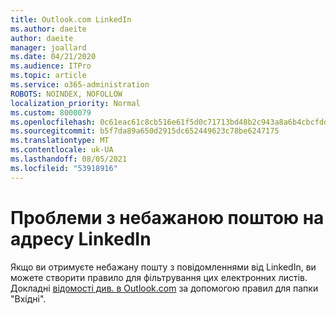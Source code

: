 ```yaml
---
title: Outlook.com LinkedIn
ms.author: daeite
author: daeite
manager: joallard
ms.date: 04/21/2020
ms.audience: ITPro
ms.topic: article
ms.service: o365-administration
ROBOTS: NOINDEX, NOFOLLOW
localization_priority: Normal
ms.custom: 8000079
ms.openlocfilehash: 0c61eac61c8cb516e61f5d0c71713bd48b2c943a8a6b4cbcfddafb81016b4780
ms.sourcegitcommit: b5f7da89a650d2915dc652449623c78be6247175
ms.translationtype: MT
ms.contentlocale: uk-UA
ms.lasthandoff: 08/05/2021
ms.locfileid: "53918916"
---
```

# <a name="issues-with-junk-email-claiming-to-be-from-linkedin"></a>Проблеми з небажаною поштою на адресу LinkedIn

Якщо ви отримуєте небажану пошту з повідомленнями від LinkedIn, ви можете створити правило для фільтрування цих електронних листів.
Докладні [відомості див. в Outlook.com](https://aka.ms/OutlookComInboxRules) за допомогою правил для папки "Вхідні".


